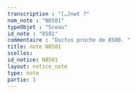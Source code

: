 ```yaml
---
transcription : "[…]nwt ?"
nom_note : "N8501"
typeObjet : "Sceau"
id_note : "8501"
commentaire : "Ductus proche de 8500. "
title: note N8501
scelles: 
id_notice: N8501
layout: notice_note
type: note
partie: 3
---
```

